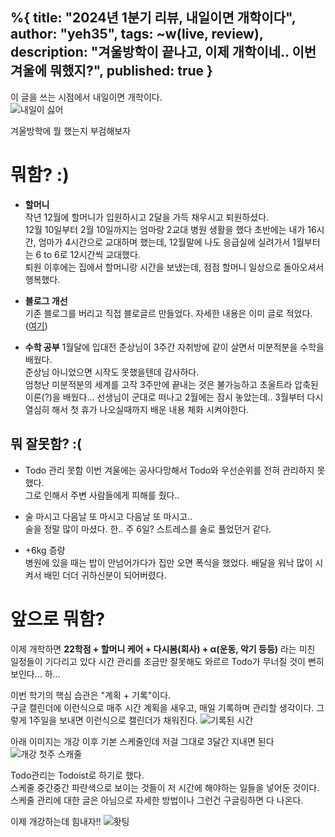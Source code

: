 %{
title: "2024년 1분기 리뷰, 내일이면 개학이다",
author: "yeh35",
tags: ~w(live, review),
description: "겨울방학이 끝나고, 이제 개학이네.. 이번 겨울에 뭐했지?",
published: true
}
---

이 글을 쓰는 시점에서 내일이면 개학이다.  
![내일이 싫어](/images/posts/b6869e3d-db3e-4356-b744-6277fef80bf6.png)

겨울방학에 뭘 했는지 부검해보자

# 뭐함? :)
- **할머니**   
    작년 12월에 할머니가 입원하시고 2달을 가득 채우시고 퇴원하셨다.   
    12월 10일부터 2월 10일까지는 엄마랑 2교대 병원 생활을 했다 
    초반에는 내가 16시간, 엄마가 4시간으로 교대하며 했는데, 12월말에 나도 응급실에 실려가서 1월부터는 6 to 6로 12시간씩 교대했다.   
    퇴원 이후에는 집에서 할머니랑 시간을 보냈는데, 점점 할머니 일상으로 돌아오셔서 행복했다.

- **블로그 개선**      
    기존 블로그를 버리고 직접 블로글르 만들었다. 자세한 내용은 이미 글로 적었다. ([여기](/posts/직접%20블로그%20만들기))

- **수학 공부**
    1월달에 입대전 준상님이 3주간 자취방에 같이 살면서 미분적분을 수학을 배웠다.    
    준상님 아니었으면 시작도 못했을텐데 감사하다.   
    엄청난 미분적분의 세계를 고작 3주만에 끝내는 것은 불가능하고 초울트라 압축된 이론(?)을 배웠다... 
    선생님이 군대로 떠나고 2월에는 잠시 놓았는데.. 3월부터 다시 열심히 해서 첫 휴가 나오실때까지 배운 내용 체화 시켜야한다.

## 뭐 잘못함? :(
- Todo 관리 못함
    이번 겨울에는 공사다망해서 Todo와 우선순위를 전혀 관리하지 못했다.   
    그로 인해서 주변 사람들에게 피해를 줬다.. 

- 술 마시고 다음날 또 마시고 다음날 또 마시고..   
    술을 정말 많이 마셨다. 한.. 주 6일? 스트레스를 술로 풀었던거 같다.   

- +6kg 증량   
    병원에 있을 때는 밥이 안넘어가다가 집만 오면 폭식을 했었다. 
    배달을 워낙 많이 시켜서 배민 더더 귀하신분이 되어버렸다.

# 앞으로 뭐함? 
이제 개학하면 **22학점 + 할머니 케어 + 다시봄(회사) + α(운동, 악기 등등)** 라는 미친 일정들이 기다리고 있다
시간 관리를 조금만 잘못해도 와르르 Todo가 무너질 것이 뻔히 보인다... 하...

이번 학기의 핵심 습관은 "계획 + 기록"이다.   
구글 캘린더에 이런식으로 매주 시간 계획을 새우고, 매일 기록하며 관리할 생각이다.
그렇게 1주일을 보내면 이런식으로 캘린더가 채워진다.
![기록된 시간](/images/posts/14eeb19a-5ce6-47ac-822b-416c51a572dc.png)    
     
    
아래 이미지는 개강 이후 기본 스케줄인데 저걸 그대로 3달간 지내면 된다 
![개강 첫주 스캐줄](/images/posts/53d4cb6d-5157-4446-a12d-0da215013991.png)

Todo관리는 Todoist로 하기로 했다.   
스케줄 중간중간 파란색으로 보이는 것들이 저 시간에 해야하는 일들을 넣어둔 것이다.     
스케줄 관리에 대한 글은 아님으로 자세한 방법이나 그런건 구글링하면 다 나온다.   

이제 개강하는데 힘내자!! 
![홧팅](/images/posts/529dc940-57f8-49bd-b9d6-2458a9994089.png)